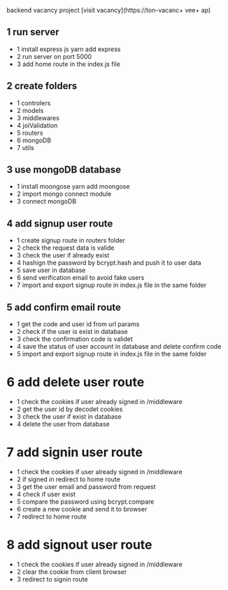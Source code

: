 backend vacancy project
[visit vacancy](https://ton-vacanc+ vee+ ap)

## 1 run server

- 1 install express js
  yarn add express
- 2 run server on port 5000
- 3 add home route in the index.js file
  <br/>

## 2 create folders

- 1 controlers
- 2 models
- 3 middlewares
- 4 joiValidation
- 5 routers
- 6 mongoDB
- 7 utils
  <br/>

## 3 use mongoDB database

- 1 install moongose
  yarn add moongose
- 2 import mongo connect module
- 3 connect mongoDB
  <br/>

## 4 add signup user route

- 1 create signup route in routers folder
- 2 check the request data is valide
- 3 check the user if already exist
- 4 hashign the password by bcrypt.hash and push it to user data
- 5 save user in database
- 6 send verification email to avoid fake users
- 7 import and export signup route in index.js file in the same folder
  <br/>

## 5 add confirm email route

- 1 get the code and user id from url params
- 2 check if the user is exist in database
- 3 check the confirmation code is validet
- 4 save the status of user account in database and delete confirm code
- 5 import and export signup route in index.js file in the same folder
  <br/>

# 6 add delete user route

- 1 check the cookies if user already signed in /middleware
- 2 get the user id by decodet cookies
- 3 check the user if exist in database
- 4 delete the user from database
  <br/>

# 7 add signin user route

- 1 check the cookies if user already signed in /middleware
- 2 if signed in redirect to home route
- 3 get the user email and password from request
- 4 check if user exist
- 5 compare the password using bcrypt.compare
- 6 create a new cookie and send it to browser
- 7 redirect to home route
  <br/>

# 8 add signout user route

- 1 check the cookies if user already signed in /middleware
- 2 clear the cookie from client browser
- 3 redirect to signin route

<br/>
<br/>
<br/>
<br/>
